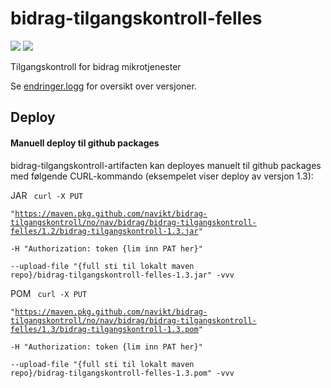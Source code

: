 # bidrag-tilgangskontroll-felles
![](https://github.com/navikt/bidrag-tilgangskontroll-felles/workflows/maven%20deploy/badge.svg)
![](https://github.com/navikt/bidrag-tilgangskontroll-felles/workflows/verify%20pull%20request/badge.svg)

Tilgangskontroll for bidrag mikrotjenester

Se [endringer.logg](endringer.logg) for oversikt over versjoner.

## Deploy

#### Manuell deploy til github packages

bidrag-tilgangskontroll-artifacten kan deployes manuelt til github packages med følgende CURL-kommando (eksempelet viser deploy av versjon 1.3):

JAR
<code>
curl -X PUT \
"https://maven.pkg.github.com/navikt/bidrag-tilgangskontroll/no/nav/bidrag/bidrag-tilgangskontroll-felles/1.2/bidrag-tilgangskontroll-1.3.jar" \
-H "Authorization: token {lim inn PAT her}" \
--upload-file "{full sti til lokalt maven repo}/bidrag-tilgangskontroll-felles-1.3.jar" -vvv
</code>

POM
<code>
	curl -X PUT \
	"https://maven.pkg.github.com/navikt/bidrag-tilgangskontroll/no/nav/bidrag/bidrag-tilgangskontroll-felles/1.3/bidrag-tilgangskontroll-1.3.pom" \
	-H "Authorization: token {lim inn PAT her}" \
	--upload-file "{full sti til lokalt maven repo}/bidrag-tilgangskontroll-felles-1.3.pom" -vvv
</code>
